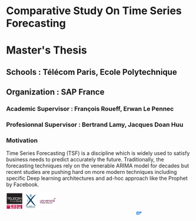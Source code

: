 <div>
  <h1>Comparative Study On Time Series Forecasting</h1>
  <h1>Master's Thesis</h1>
  <h2>Schools : Télécom Paris, Ecole Polytechnique</h2>
  <h2>Organization : SAP France</h2>
  <h3>Academic Supervisor : François Roueff, Erwan Le Pennec</h3>
  <h3>Profesionnal Supervisor :  Bertrand Lamy, Jacques Doan Huu</h3>
</div>

<p>
  <h3>Motivation</h3>
  <p>
  Time Series Forecasting (TSF) is a discipline which is widely used to satisfy business needs to predict accurately the future.
  Traditionally, the forecasting techniques rely on the venerable ARIMA model for decades but recent studies are pushing hard on more modern techniques including specific Deep learning architectures and ad-hoc approach like the Prophet by Facebook.
  </p>
</p>

<footer>
  <span style="justify-content: space-between;">
    <span style="float:left; align:left">
      <img width="30%" height="30%" src="imgs/logos.png" alt="Schools">
    </span>
    <span style="float:right; align:right">
      <img width="10%" height="10%" src="imgs/sap.png" alt="SAP">
    </span>
  </span>
</footer>

